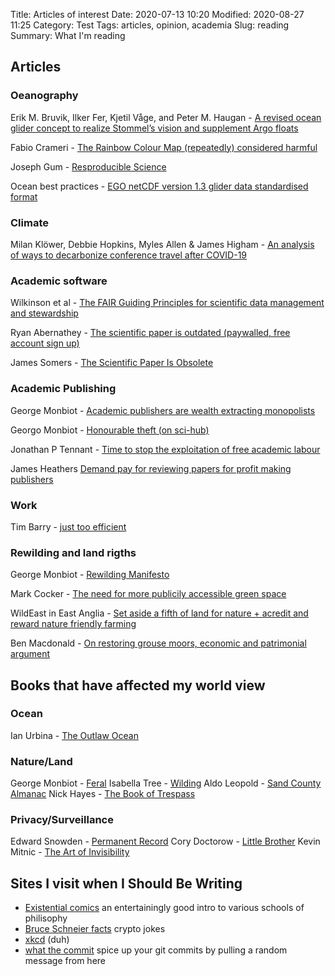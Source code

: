 Title: Articles of interest
Date: 2020-07-13 10:20
Modified: 2020-08-27 11:25
Category: Test
Tags: articles, opinion, academia
Slug: reading
Summary: What I'm reading

## Articles

### Oeanography

Erik M. Bruvik, Ilker Fer, Kjetil Våge, and Peter M. Haugan - [A revised ocean glider concept to realize Stommel’s vision and supplement Argo floats](https://os.copernicus.org/articles/16/291/2020/os-16-291-2020.pdf)

Fabio Crameri - [The Rainbow Colour Map (repeatedly) considered harmful](https://blogs.egu.eu/divisions/gd/2017/08/23/the-rainbow-colour-map/)

Joseph Gum - [Resproducible Science](https://github.com/asx-/reproducible-science/blob/master/reproducible_science.pdf)

Ocean best practices - [EGO netCDF version 1.3 glider data standardised format](https://repository.oceanbestpractices.org/handle/11329/1253)

### Climate

Milan Klöwer, Debbie Hopkins, Myles Allen & James Higham - [An analysis of ways to decarbonize conference travel after COVID-19](https://www.nature.com/articles/d41586-020-02057-2)

### Academic software

Wilkinson et al -  [The FAIR Guiding Principles for scientific data management and stewardship](https://www.nature.com/articles/sdata201618)

Ryan Abernathey - [The scientific paper is outdated (paywalled, free account sign up)](https://www.chronicle.com/article/the-scientific-paper-is-outdated/)

James Somers - [The Scientific Paper Is Obsolete](https://www.theatlantic.com/science/archive/2018/04/the-scientific-paper-is-obsolete/556676/)

### Academic Publishing

George Monbiot - [Academic publishers are wealth extracting monopolists](https://www.monbiot.com/2011/08/29/the-lairds-of-learning/)

Georgo Monbiot - [Honourable theft (on sci-hub)](https://www.monbiot.com/2018/09/17/honourable-theft/)

Jonathan P Tennant - [Time to stop the exploitation of free academic labour](https://ese.arphahub.com/article/51839/download/pdf/428643)

James Heathers [Demand pay for reviewing papers for profit making publishers](https://medium.com/@jamesheathers/the-450-movement-1f86132a29bd)

### Work

Tim Barry - [just too efficient](https://www.tbray.org/ongoing/When/202x/2020/07/05/Too-Efficient)


### Rewilding and land rigths
George Monbiot - [Rewilding Manifesto](https://www.monbiot.com/2013/05/27/a-manifesto-for-rewilding-the-world/)

Mark Cocker - [The need for more publicily accessible green space](https://www.newstatesman.com/british-countryside-access-wild-child-patrick-barkham-bringing-back-beaver-derek-gow-trespass-nick-hayes-framing-nature-lawrence-rose-review)

WildEast in East Anglia - [Set aside a fifth of land for nature + acredit and reward nature friendly farming](https://www.theguardian.com/environment/2020/jul/14/farmers-wildeast-hatch-plan-return-area-size-dorset-wild-nature-east-anglia)

Ben Macdonald - [On restoring grouse moors, economic and patrimonial argument](https://www.spectator.co.uk/article/the-scourge-of-the-grouse-moor)

## Books that have affected my world view

### Ocean

Ian Urbina -  [The Outlaw Ocean](https://www.nytimes.com/2019/08/19/books/review/outlaw-ocean-ian-urbina.html)

### Nature/Land

George Monbiot - [Feral](https://www.monbiot.com/2013/05/24/feral-searching-for-enchantment-on-the-frontiers-of-rewilding/)
Isabella Tree - [Wilding](https://www.goodreads.com/book/show/38891828-wilding)
Aldo Leopold - [Sand County Almanac](https://www.aldoleopold.org/about/aldo-leopold/sand-county-almanac/)
Nick Hayes - [The Book of Trespass](https://www.theguardian.com/books/2020/aug/10/the-book-of-trespass-by-nick-hayes-review-a-trespassers-radical-manifesto)

### Privacy/Surveillance

Edward Snowden - [Permanent Record](https://www.goodreads.com/book/show/46223297-permanent-record)
Cory Doctorow - [Little Brother](https://craphound.com/littlebrother/download/)
Kevin Mitnic - [The Art of Invisibility](https://www.mitnicksecurity.com/the-art-of-invisibility-mitnick-security)

## Sites I visit when I Should Be Writing

- [Existential comics](https://existentialcomics.com/) an entertainingly good intro to various schools of philisophy
- [Bruce Schneier facts](https://www.schneierfacts.com) crypto jokes
- [xkcd](xkcd.com) (duh)
- [what the commit](http://whatthecommit.com/) spice up your git commits by pulling a random message from here